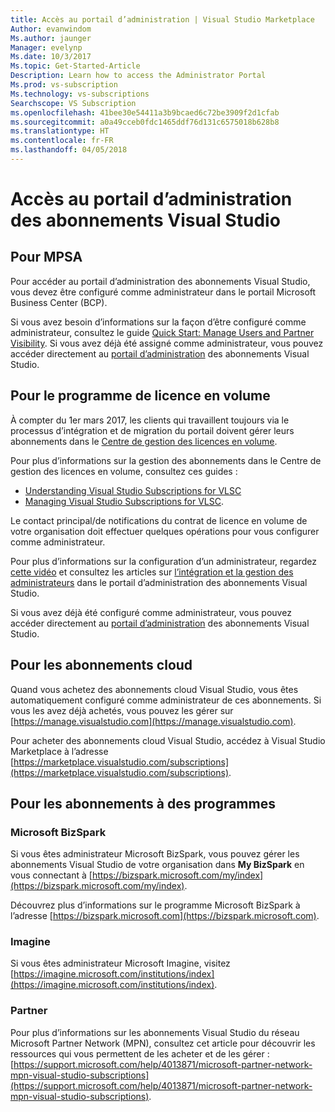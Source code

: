```yaml
---
title: Accès au portail d’administration | Visual Studio Marketplace
Author: evanwindom
Ms.author: jaunger
Manager: evelynp
Ms.date: 10/3/2017
Ms.topic: Get-Started-Article
Description: Learn how to access the Administrator Portal
Ms.prod: vs-subscription
Ms.technology: vs-subscriptions
Searchscope: VS Subscription
ms.openlocfilehash: 41bee30e54411a3b9bcaed6c72be3909f2d1cfab
ms.sourcegitcommit: a0a49cceb0fdc1465ddf76d131c6575018b628b8
ms.translationtype: HT
ms.contentlocale: fr-FR
ms.lasthandoff: 04/05/2018
---
```

# <a name="accessing-the-visual-studio-subscriptions-administrator-portal"></a>Accès au portail d’administration des abonnements Visual Studio
## <a name="for-mpsa"></a>Pour MPSA
Pour accéder au portail d’administration des abonnements Visual Studio, vous devez être configuré comme administrateur dans le portail Microsoft Business Center (BCP). 

Si vous avez besoin d’informations sur la façon d’être configuré comme administrateur, consultez le guide [Quick Start: Manage Users and Partner Visibility](https://mvlc.blob.core.windows.net/en-us/MVLC_QS_Manage_Users.pdf). Si vous avez déjà été assigné comme administrateur, vous pouvez accéder directement au [portail d’administration](https://manage.visualstudio.com) des abonnements Visual Studio.

## <a name="for-volume-licensing-vl"></a>Pour le programme de licence en volume
À compter du 1er mars 2017, les clients qui travaillent toujours via le processus d’intégration et de migration du portail doivent gérer leurs abonnements dans le [Centre de gestion des licences en volume](https://www.microsoft.com/Licensing/servicecenter/default.aspx). 

Pour plus d’informations sur la gestion des abonnements dans le Centre de gestion des licences en volume, consultez ces guides :
- [Understanding Visual Studio Subscriptions for VLSC](https://www.visualstudio.com/wp-content/uploads/2016/11/Understanding-Visual-Studio-Subscriptions-Administration-Guide-for-VLSC.pdf)  
- [Managing Visual Studio Subscriptions for VLSC](https://www.visualstudio.com/wp-content/uploads/2016/11/Managing-Visual-Studio-Subscriptions-Administration-Guide-for-VLSC.pdf). 

Le contact principal/de notifications du contrat de licence en volume de votre organisation doit effectuer quelques opérations pour vous configurer comme administrateur. 

Pour plus d’informations sur la configuration d’un administrateur, regardez [cette vidéo](https://channel9.msdn.com/Series/Visual-Studio-Subscriptions-Administration/Onboarding-your-organization-to-the-new-Visual-Studio-Subscription-Administration-Portal-and-setting) et consultez les articles sur [l’intégration et la gestion des administrateurs](https://go.microsoft.com/fwlink/?linkid=839391) dans le portail d’administration des abonnements Visual Studio. 

Si vous avez déjà été configuré comme administrateur, vous pouvez accéder directement au [portail d’administration](https://manage.visualstudio.com) des abonnements Visual Studio.

## <a name="for-cloud-subscriptions"></a>Pour les abonnements cloud
Quand vous achetez des abonnements cloud Visual Studio, vous êtes automatiquement configuré comme administrateur de ces abonnements.  Si vous les avez déjà achetés, vous pouvez les gérer sur [https://manage.visualstudio.com](https://manage.visualstudio.com).

Pour acheter des abonnements cloud Visual Studio, accédez à Visual Studio Marketplace à l’adresse [https://marketplace.visualstudio.com/subscriptions](https://marketplace.visualstudio.com/subscriptions).


## <a name="for-programs-subscriptions"></a>Pour les abonnements à des programmes

### <a name="microsoft-bizspark"></a>Microsoft BizSpark
Si vous êtes administrateur Microsoft BizSpark, vous pouvez gérer les abonnements Visual Studio de votre organisation dans **My BizSpark** en vous connectant à [https://bizspark.microsoft.com/my/index](https://bizspark.microsoft.com/my/index).

Découvrez plus d’informations sur le programme Microsoft BizSpark à l’adresse [https://bizspark.microsoft.com](https://bizspark.microsoft.com).


### <a name="imagine"></a>Imagine
Si vous êtes administrateur Microsoft Imagine, visitez [https://imagine.microsoft.com/institutions/index](https://imagine.microsoft.com/institutions/index).


### <a name="partner"></a>Partner
Pour plus d’informations sur les abonnements Visual Studio du réseau Microsoft Partner Network (MPN), consultez cet article pour découvrir les ressources qui vous permettent de les acheter et de les gérer : [https://support.microsoft.com/help/4013871/microsoft-partner-network-mpn-visual-studio-subscriptions](https://support.microsoft.com/help/4013871/microsoft-partner-network-mpn-visual-studio-subscriptions).